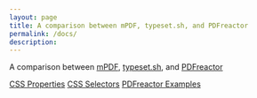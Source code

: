 ```yaml
---
layout: page
title: A comparison between mPDF, typeset.sh, and PDFreactor
permalink: /docs/
description: 
---
```


A comparison between [mPDF](https://mpdf.github.io/), [typeset.sh](https://typeset.sh/en/), and [PDFreactor](https://www.pdfreactor.com/)

<div class="boxes"><a href="/compare.html2pdf.tools/docs/CSS-Properties/">CSS Properties</a>
<a href="/compare.html2pdf.tools/docs/CSS-Selectors/">CSS Selectors</a>
<a href="/compare.html2pdf.tools/docs/PDFreactor-Examples/">PDFreactor Examples</a>
</div>